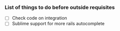 ### List of things to do before outside requisites

- [ ] Check code on integration
- [ ] Sublime support for more rails autocomplete

